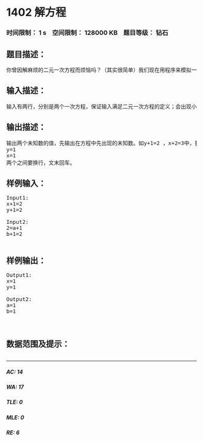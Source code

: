 # 1402 解方程   
### 时间限制： 1 s&nbsp;&nbsp;&nbsp;&nbsp;空间限制： 128000 KB&nbsp;&nbsp;&nbsp;&nbsp;题目等级： 钻石  
## 题目描述：  

<pre>
你曾因解麻烦的二元一次方程而烦恼吗？（其实很简单）我们现在用程序来模拟一下吧。
</pre>
  
  
## 输入描述：  

<pre>
输入有两行，分别是两个一次方程，保证输入满足二元一次方程的定义；会出现小数，有效数字不会超过5位；保证有且只有一个解。未知数不一定是x和y。输出保留到小数点后10位。数据不超过maxlongint。不会出现括号、除号，数字与字母相乘数字写在前面，中间没有乘号，但系数会是1。
</pre>
  
  
## 输出描述：  

<pre>
输出两个未知数的值，先输出在方程中先出现的未知数。如y+1=2 ，x+2=3中，要先输出x的值，如：
y=1
x=1
两个之间要换行，文末回车。 
</pre>
  
  
## 样例输入：  

<pre>
Input1: 
x+1=2
y+1=2
 
Input2:
2=a+1
b+1=2
 
</pre>
  
  
## 样例输出：  

<pre>
Output1:
x=1
y=1
 
Output2:
a=1
b=1
 
 
</pre>
  
  
## 数据范围及提示：  

<pre>
</pre>
  
  
***  

##### AC: 14  
##### WA: 17  
##### TLE: 0  
##### MLE: 0  
##### RE: 6  
